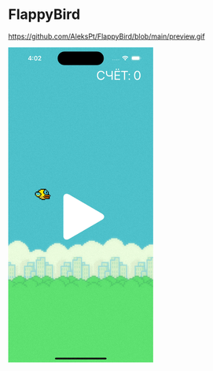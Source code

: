 # FlappyBird

https://github.com/AleksPt/FlappyBird/blob/main/preview.gif

![preview](https://github.com/AleksPt/FlappyBird/blob/main/preview.gif)
